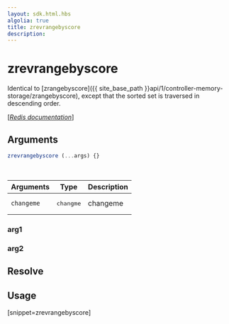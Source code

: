 ```yaml
---
layout: sdk.html.hbs
algolia: true
title: zrevrangebyscore
description:
---
```


# zrevrangebyscore


Identical to [zrangebyscore]({{ site_base_path }}api/1/controller-memory-storage/zrangebyscore), except that the sorted set is traversed in descending order.

[[_Redis documentation_]](https://redis.io/commands/zrevrangebyscore)

## Arguments

```js
zrevrangebyscore (...args) {}

```

<br/>

| Arguments    | Type    | Description |
|--------------|---------|-------------|
| ``changeme`` | <pre>changme</pre> | changeme    |

### arg1

### arg2

## Resolve

## Usage

[snippet=zrevrangebyscore]
